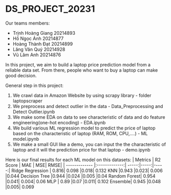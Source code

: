 # DS_PROJECT_20231
Our teams members:
  - Trịnh Hoàng Giang 20214893
  - Hồ Ngọc Ánh 20214877
  - Hoàng Thành Đạt 20214899
  - Lăng Văn Quý 20214928
  - Vũ Lâm Anh 20214876

In this project, we aim to build a laptop price prediction model from a reliable data set. From there, people who want to buy a laptop can make good decision.

General step in this project:
  1. We crawl data in Amazon Website by using scrapy library - folder laptopscraper
  2. We preprocess and detect outlier in the data - Data_Preprocessing and Detect Outlier.ipynb
  3. We make some EDA on data to see characteristic of data and do feature engineering(one-hot encoding) - EDA.ipynb
  4. We build various ML regression model to predict the price of laptop based on the characteristic of laptop (RAM, ROM, CPU,....) - ML model.ipynb
  5. We make a small GUI like a demo, you can input the the characteristic of laptop and it will the prediction price for that laptop - demo.ipynb

Here is our final results for each ML model on this datasets:
| Metrics        | R2 Score          | MAE  | MSE| RMSE|
| ------------- |:-------------:| -----:|-----:|-----:|
Ridge Regression | 0.816| 0.098 |0.018| 0.132
KNN |0.943 |0.023| 0.006 |0.044
Decision Tree |0.944 |0.024 |0.005 |0.04
Random Forest| 0.954 |0.041| 0.004| 0.06
MLP | 0.89 |0.07 |0.011| 0.102
Ensemble| 0.945 |0.048 |0.005| 0.069


   
